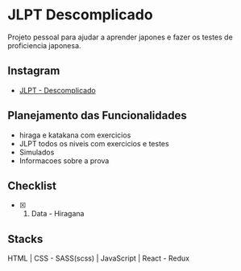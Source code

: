 # JLPT Descomplicado

Projeto pessoal para ajudar a aprender japones e fazer os testes de proficiencia japonesa.

## Instagram

 - [JLPT - Descomplicado](https://www.instagram.com/jlpt_descomplicado/)


## Planejamento das Funcionalidades

- hiraga e katakana com exercicios
- JLPT todos os niveis com exercicios e testes
- Simulados
- Informacoes sobre a prova


## Checklist
- [x] 1. Data - Hiragana
## Stacks

HTML | CSS - SASS(scss) | JavaScript | React - Redux 
